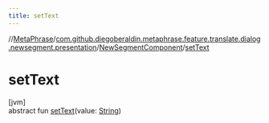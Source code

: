 ```yaml
---
title: setText
---
```

//[MetaPhrase](../../../index.html)/[com.github.diegoberaldin.metaphrase.feature.translate.dialog.newsegment.presentation](../index.html)/[NewSegmentComponent](index.html)/[setText](set-text.html)



# setText



[jvm]\
abstract fun [setText](set-text.html)(value: [String](https://kotlinlang.org/api/latest/jvm/stdlib/kotlin/-string/index.html))




